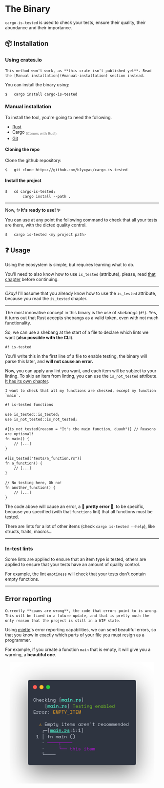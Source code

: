 # The Binary

`cargo-is-tested` is used to check your tests, ensure their quality, their abundance and their importance.

## 📦 Installation

### Using crates.io

```admonish error
This method won't work, as **this crate isn't published yet**. Read the [Manual installation](#manual-installation) section instead.
```

You can install the binary using:

```bash
$	cargo install cargo-is-tested
```


### Manual installation

To install the tool, you're going to need the following.

* [Rust](https://www.rust-lang.org/tools/install)
* Cargo <sub><span style="color: gray;">(Comes with Rust)</span></sub>
* [Git](https://git-scm.com/book/en/v2/Getting-Started-Installing-Git)

#### Cloning the repo

Clone the github repository:

```
$	git clone https://github.com/blyxyas/cargo-is-tested
```

#### Install the project

```
$	cd cargo-is-tested;
		cargo install --path .
```

---

Now, **✨ It's ready to use! ✨**

You can use at any point the following command to check that all your tests are there, with the dicted quality control.

```bash
$	cargo is-tested <my project path>
```

## ❓ Usage

Using the ecosystem is simple, but requires learning what to do.

You'll need to also know how to use `is_tested` (attribute), please, read [that chapter](is_tested.md) before continuing.

---

*Okay!* I'll assume that you already know how to use the `is_tested` attribute, because you read the `is_tested` chapter.

---

The most innovative concept in this binary is the use of *shebangs* (`#!`). Yes, it turns out that Rust accepts shebangs as a valid token, even with not much functionality.

So, we can use a shebang at the start of a file to declare which lints we want (**also possible with the CLI**).

```
#! is-tested
```

You'll write this in the first line of a file to enable testing, the binary will parse this later, and **will not cause an error.**

Now, you can apply any lint you want, and each item will be subject to your linting.
To skip an item from linting, you can use the `is_not_tested` attribute. [It has its own chapter](is_not_tested.md).

```admonish example
I want to check that all my functions are checked, except my function `main`.
```

```rust, ignore
#! is-tested functions

use is_tested::is_tested;
use is_not_tested::is_not_tested;

#[is_not_tested(reason = "It's the main function, duuuh")] // Reasons are optional!
fn main() {
	// [...]
}

#[is_tested("tests/a_function.rs")]
fn a_function() {
	// [...]
}

// No testing here, Oh no!
fn another_function() {
	// [...]
}
```

The code above will cause an error, a **🌌 pretty error 🌟**, to be specific, because you specified (with that `functions` lint) that all functions must be tested.

There are lints for a lot of other items (check `cargo is-tested --help`), like structs, traits, macros...

---

### In-test lints

Some lints are applied to ensure that an item type is tested, others are applied to ensure that your tests have an amount of quality control.

For example, the lint `emptiness` will check that your tests don't contain empty functions.

---

## Error reporting

```admonish warning
Currently **spans are wrong**, the code that errors point to is wrong. This will be fixed in a future update, and that is pretty much the only reason that the project is still in a WIP state.
```

Using [miette]'s error reporting capabilities, we can send beautiful errors, so that you know in exactly which parts of your file you must resign as a programmer.

For example, if you create a function `main` that is empty, it will give you a warning, a **beautiful one**.

<div align="center">
<img src="https://raw.githubusercontent.com/blyxyas/cargo-is-tested/master/assets/output-screenshot.png" height="400" width="auto"/>
</div

[miette]: https://github.com/zkat/miette